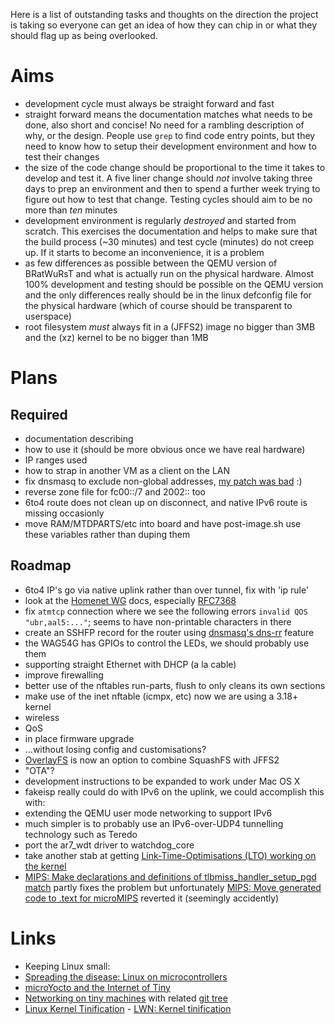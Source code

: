 Here is a list of outstanding tasks and thoughts on the direction the project is taking so everyone can get an idea of how they can chip in or what they should flag up as being overlooked.

# Aims

 * development cycle must always be straight forward and fast
  * straight forward means the documentation matches what needs to be done, also short and concise!  No need for a rambling description of why, or the design.  People use `grep` to find code entry points, but they need to know how to setup their development environment and how to test their changes
  * the size of the code change should be proportional to the time it takes to develop and test it.  A five liner change should *not* involve taking three days to prep an environment and then to spend a further week trying to figure out how to test that change.  Testing cycles should aim to be no more than *ten* minutes
 * development environment is regularly *destroyed* and started from scratch.  This exercises the documentation and helps to make sure that the build process (~30 minutes) and test cycle (minutes) do not creep up.  If it starts to become an inconvenience, it is a problem
 * as few differences as possible between the QEMU version of BRatWuRsT and what is actually run on the physical hardware.  Almost 100% development and testing should be possible on the QEMU version and the only differences really should be in the linux defconfig file for the physical hardware (which of course should be transparent to userspace)
 * root filesystem *must* always fit in a (JFFS2) image no bigger than 3MB and the (xz) kernel to be no bigger than 1MB

# Plans

## Required

 * documentation describing
  * how to use it (should be more obvious once we have real hardware)
  * IP ranges used
  * how to strap in another VM as a client on the LAN
 * fix dnsmasq to exclude non-global addresses, [my patch was bad](http://lists.thekelleys.org.uk/pipermail/dnsmasq-discuss/2015q1/009122.html) :)
  * reverse zone file for fc00::/7 and 2002:: too
 * 6to4 route does not clean up on disconnect, and native IPv6 route is missing occasionly
 * move RAM/MTDPARTS/etc into board and have post-image.sh use these variables rather than duping them

## Roadmap

 * 6to4 IP's go via native uplink rather than over tunnel, fix with 'ip rule'
 * look at the [Homenet WG](http://tools.ietf.org/wg/homenet/) docs, especially [RFC7368](http://tools.ietf.org/html/rfc7368)
 * fix `atmtcp` connection where we see the following errors `invalid QOS "ubr,aal5:..."`; seems to have non-printable characters in there
 * create an SSHFP record for the router using [dnsmasq's dns-rr](http://lists.thekelleys.org.uk/pipermail/dnsmasq-discuss/2012q2/005941.html) feature
 * the WAG54G has GPIOs to control the LEDs, we should probably use them
 * supporting straight Ethernet with DHCP (a la cable)
 * improve firewalling
  * better use of the nftables run-parts, flush to only cleans its own sections
  * make use of the inet nftable (icmpx, etc) now we are using a 3.18+ kernel
 * wireless
 * QoS
 * in place firmware upgrade
  * ...without losing config and customisations?
  * [OverlayFS](https://git.kernel.org/cgit/linux/kernel/git/torvalds/linux.git/tree/Documentation/filesystems/overlayfs.txt) is now an option to combine SquashFS with JFFS2
  * "OTA"?
 * development instructions to be expanded to work under Mac OS X
 * fakeisp really could do with IPv6 on the uplink, we could accomplish this with:
  * extending the QEMU user mode networking to support IPv6
  * much simpler is to probably use an IPv6-over-UDP4 tunnelling technology such as Teredo
 * port the ar7_wdt driver to watchdog_core
 * take another stab at getting [Link-Time-Optimisations (LTO) working on the kernel](https://github.com/andikleen/linux-misc/tree/lto-4.0)
  * [MIPS: Make declarations and definitions of tlbmiss_handler_setup_pgd match](http://git.kernel.org/cgit/linux/kernel/git/torvalds/linux.git/commit/?id=0bfbf6a256348b1543e638c7d7b2f3004b289fdb) partly fixes the problem but unfortunately [MIPS: Move generated code to .text for microMIPS](http://git.kernel.org/cgit/linux/kernel/git/torvalds/linux.git/commit/?id=6ba045f9fbdafb48da42aa8576ea7a3980443136) reverted it (seemingly accidently)

# Links

 * Keeping Linux small:
  * [Spreading the disease: Linux on microcontrollers](http://elinux.org/images/c/ca/Spreading.pdf)
  * [microYocto and the Internet of Tiny](http://elinux.org/images/5/54/Tom.zanussi-elc2014.pdf)
  * [Networking on tiny machines](http://lwn.net/Articles/597529/) with related [git tree](https://git.kernel.org/cgit/linux/kernel/git/ak/linux-misc.git/?h=net/debloat)
  * [Linux Kernel Tinification](https://tiny.wiki.kernel.org/) - [LWN: Kernel tinification](http://lwn.net/Articles/608945/)
